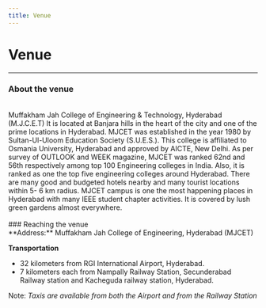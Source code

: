 ```yaml
---
title: Venue
---
```


# Venue
---
### About the venue
<br>
Muffakham Jah College of Engineering & Technology, Hyderabad (M.J.C.E.T)
It is located at Banjara hills in the heart of the city and one of the prime locations in
Hyderabad. MJCET was established in the year 1980 by Sultan-Ul-Uloom Education
Society (S.U.E.S.). This college is affiliated to Osmania University, Hyderabad and
approved by AICTE, New Delhi. As per survey of OUTLOOK and WEEK magazine,
MJCET was ranked 62nd and 56th respectively among top 100 Engineering colleges in
India. Also, it is ranked as one the top five engineering colleges around Hyderabad.
There are many good and budgeted hotels nearby and many tourist locations within 5-
6 km radius. MJCET campus is one the most happening places in Hyderabad with
many IEEE student chapter activities. It is covered by lush green gardens almost
everywhere.
<br><br>
### Reaching the venue
<br>
**Address:** Muffakham Jah College of Engineering, Hyderabad (MJCET)

**Transportation** 
* 32 kilometers from RGI International Airport, Hyderabad.
* 7 kilometers each from Nampally Railway Station, Secunderabad Railway
  station and Kacheguda railway station, Hyderabad.

Note: *Taxis are available from both the Airport and from the Railway Station*
